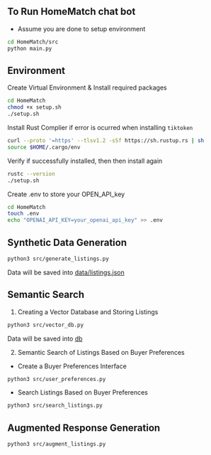## To Run HomeMatch chat bot
- Assume you are done to setup environment
``` bash
cd HomeMatch/src
python main.py
```

## Environment

Create Virtual Environment & Install required packages
``` bash
cd HomeMatch
chmod +x setup.sh
./setup.sh
```

Install Rust Complier if error is ocurred when installing `tiktoken` 
``` bash
curl --proto '=https' --tlsv1.2 -sSf https://sh.rustup.rs | sh
source $HOME/.cargo/env
```

Verify if successfully installed, then then install again
``` bash
rustc --version
./setup.sh
```

Create .env to store your OPEN_API_key
``` bash
cd HomeMatch
touch .env
echo "OPENAI_API_KEY=your_openai_api_key" >> .env
```

## Synthetic Data Generation
``` bash
python3 src/generate_listings.py
```
Data will be saved into [data/listings.json](data/listings.json)

## Semantic Search

1. Creating a Vector Database and Storing Listings

``` bash
python3 src/vector_db.py
```
Data will be saved into [db](db)

2. Semantic Search of Listings Based on Buyer Preferences
- Create a Buyer Preferences Interface
``` bash
python3 src/user_preferences.py
```

- Search Listings Based on Buyer Preferences
``` bash
python3 src/search_listings.py
```

## Augmented Response Generation
``` bash
python3 src/augment_listings.py
```

